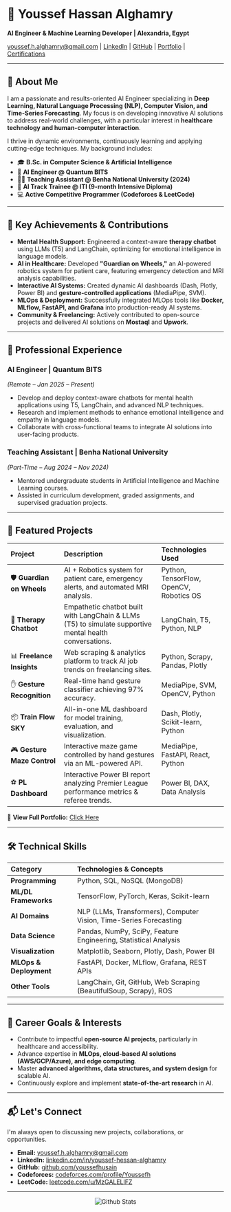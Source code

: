 # 👋 Youssef Hassan Alghamry

**AI Engineer & Machine Learning Developer | Alexandria, Egypt**

[youssef.h.alghamry@gmail.com](mailto:youssef.h.alghamry@gmail.com) | [LinkedIn](https://www.linkedin.com/in/youssef-hessan-alghamry/) | [GitHub](https://github.com/youssefhusain) | [Portfolio](http://65524b5355318.site123.me/) | [Certifications](https://drive.google.com/drive/u/0/folders/1GO2tantyMN3JJ32zkLDCk9E6m89sZajV)

---

## 🌟 About Me

I am a passionate and results-oriented AI Engineer specializing in **Deep Learning, Natural Language Processing (NLP), Computer Vision, and Time-Series Forecasting**. My focus is on developing innovative AI solutions to address real-world challenges, with a particular interest in **healthcare technology and human-computer interaction**.

I thrive in dynamic environments, continuously learning and applying cutting-edge techniques. My background includes:
-   🎓 **B.Sc. in Computer Science & Artificial Intelligence**
-   💼 **AI Engineer @ Quantum BITS**
-   👨‍🏫 **Teaching Assistant @ Benha National University (2024)**
-   🧠 **AI Track Trainee @ ITI (9-month Intensive Diploma)**
-   💻 **Active Competitive Programmer (Codeforces & LeetCode)**

---

## 🚀 Key Achievements & Contributions

* **Mental Health Support:** Engineered a context-aware **therapy chatbot** using LLMs (T5) and LangChain, optimizing for emotional intelligence in language models.
* **AI in Healthcare:** Developed **"Guardian on Wheels,"** an AI-powered robotics system for patient care, featuring emergency detection and MRI analysis capabilities.
* **Interactive AI Systems:** Created dynamic AI dashboards (Dash, Plotly, Power BI) and **gesture-controlled applications** (MediaPipe, SVM).
* **MLOps & Deployment:** Successfully integrated MLOps tools like **Docker, MLflow, FastAPI, and Grafana** into production-ready AI systems.
* **Community & Freelancing:** Actively contributed to open-source projects and delivered AI solutions on **Mostaql** and **Upwork**.

---

## 💼 Professional Experience

### AI Engineer | Quantum BITS
*(Remote – Jan 2025 – Present)*
-   Develop and deploy context-aware chatbots for mental health applications using T5, LangChain, and advanced NLP techniques.
-   Research and implement methods to enhance emotional intelligence and empathy in language models.
-   Collaborate with cross-functional teams to integrate AI solutions into user-facing products.

### Teaching Assistant | Benha National University
*(Part-Time – Aug 2024 – Nov 2024)*
-   Mentored undergraduate students in Artificial Intelligence and Machine Learning courses.
-   Assisted in curriculum development, graded assignments, and supervised graduation projects.

---

## 📂 Featured Projects

| Project                   | Description                                                                                                | Technologies Used                       |
| :------------------------ | :--------------------------------------------------------------------------------------------------------- | :-------------------------------------- |
| 🛡️ **Guardian on Wheels** | AI + Robotics system for patient care, emergency alerts, and automated MRI analysis.                       | Python, TensorFlow, OpenCV, Robotics OS |
| 💬 **Therapy Chatbot** | Empathetic chatbot built with LangChain & LLMs (T5) to simulate supportive mental health conversations.    | LangChain, T5, Python, NLP              |
| 📊 **Freelance Insights** | Web scraping & analytics platform to track AI job trends on freelancing sites.                             | Python, Scrapy, Pandas, Plotly          |
| ✋ **Gesture Recognition**| Real-time hand gesture classifier achieving 97% accuracy.                                                  | MediaPipe, SVM, OpenCV, Python          |
| 📦 **Train Flow SKY** | All-in-one ML dashboard for model training, evaluation, and visualization.                                 | Dash, Plotly, Scikit-learn, Python    |
| 🎮 **Gesture Maze Control**| Interactive maze game controlled by hand gestures via an ML-powered API.                                   | MediaPipe, FastAPI, React, Python      |
| ⚽ **PL Dashboard** | Interactive Power BI report analyzing Premier League performance metrics & referee trends.                 | Power BI, DAX, Data Analysis            |

🔗 **View Full Portfolio:** [Click Here](http://65524b5355318.site123.me/)

---

## 🛠️ Technical Skills

| Category             | Technologies & Concepts                                            |
| :------------------- | :----------------------------------------------------------------- |
| **Programming** | Python, SQL, NoSQL (MongoDB)                                       |
| **ML/DL Frameworks** | TensorFlow, PyTorch, Keras, Scikit-learn                           |
| **AI Domains** | NLP (LLMs, Transformers), Computer Vision, Time-Series Forecasting |
| **Data Science** | Pandas, NumPy, SciPy, Feature Engineering, Statistical Analysis    |
| **Visualization** | Matplotlib, Seaborn, Plotly, Dash, Power BI                        |
| **MLOps & Deployment**| FastAPI, Docker, MLflow, Grafana, REST APIs                        |
| **Other Tools** | LangChain, Git, GitHub, Web Scraping (BeautifulSoup, Scrapy), ROS    |

---

## 🎯 Career Goals & Interests

-   Contribute to impactful **open-source AI projects**, particularly in healthcare and accessibility.
-   Advance expertise in **MLOps, cloud-based AI solutions (AWS/GCP/Azure), and edge computing**.
-   Master **advanced algorithms, data structures, and system design** for scalable AI.
-   Continuously explore and implement **state-of-the-art research** in AI.




---

## 📬 Let's Connect

I'm always open to discussing new projects, collaborations, or opportunities.

-   **Email:** [youssef.h.alghamry@gmail.com](mailto:youssef.h.alghamry@gmail.com)
-   **LinkedIn:** [linkedin.com/in/youssef-hessan-alghamry](https://www.linkedin.com/in/youssef-hessan-alghamry/)
-   **GitHub:** [github.com/youssefhusain](https://github.com/youssefhusain)
-   **Codeforces:** [codeforces.com/profile/Youssefh](https://codeforces.com/profile/Youssefh)
-   **LeetCode:** [leetcode.com/u/MzGALELlFZ](https://leetcode.com/u/MzGALELlFZ/)

---
<p align="left">
<p align="center">
        <img src="https://raw.githubusercontent.com/mayhemantt/mayhemantt/Update/svg/Bottom.svg" alt="Github Stats" />
</p>
</p>
